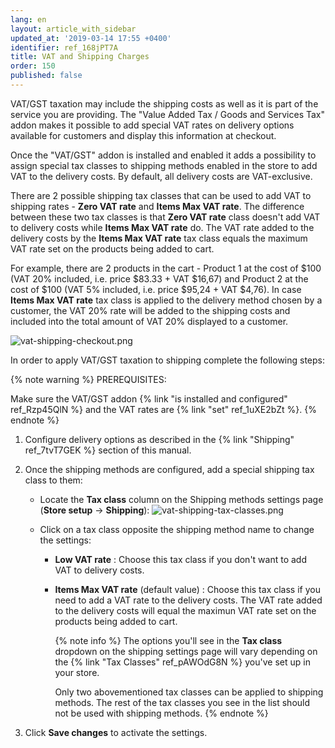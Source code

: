 ```yaml
---
lang: en
layout: article_with_sidebar
updated_at: '2019-03-14 17:55 +0400'
identifier: ref_168jPT7A
title: VAT and Shipping Charges
order: 150
published: false
---
```

VAT/GST taxation may include the shipping costs as well as it is part of the service you are providing. The "Value Added Tax / Goods and Services Tax" addon makes it possible to add special VAT rates on delivery options available for customers and display this information at checkout.

Once the "VAT/GST" addon is installed and enabled it adds a possibility to assign special tax classes to shipping methods enabled in the store to add VAT to the delivery costs. By default, all delivery costs are VAT-exclusive.

There are 2 possible shipping tax classes that can be used to add VAT to shipping rates - **Zero VAT rate** and **Items Max VAT rate**. The difference between these two tax classes is that **Zero VAT rate** class doesn't add VAT to delivery costs while **Items Max VAT rate** do. The VAT rate added to the delivery costs by the **Items Max VAT rate** tax class equals the maximum VAT rate set on the products being added to cart. 

For example, there are 2 products in the cart - Product 1 at the cost of $100 (VAT 20% included, i.e. price $83.33 + VAT $16,67) and Product 2 at the cost of $100 (VAT 5% included, i.e. price $95,24 + VAT $4,76). In case **Items Max VAT rate** tax class is applied to the delivery method chosen by a customer, the VAT 20% rate will be added to the shipping costs and included into the total amount of VAT 20% displayed to a customer.

![vat-shipping-checkout.png]({{site.baseurl}}/attachments/ref_168jPT7A/vat-shipping-checkout.png)


In order to apply VAT/GST taxation to shipping complete the following steps:

{% note warning %}
PREREQUISITES:

Make sure the VAT/GST addon {% link "is installed and configured" ref_Rzp45QlN %} and the VAT rates are {% link "set" ref_1uXE2bZt %}.
{% endnote %}

1. Configure delivery options as described in the {% link "Shipping" ref_7tvT7GEK %} section of this manual.

2. Once the shipping methods are configured, add a special shipping tax class to them:
   * Locate the **Tax class** column on the Shipping methods settings page (**Store setup** -> **Shipping**):
     ![vat-shipping-tax-classes.png]({{site.baseurl}}/attachments/ref_168jPT7A/vat-shipping-tax-classes.png)

   * Click on a tax class opposite the shipping method name to change the settings:
     * **Low VAT rate** : Choose this tax class if you don't want to add VAT to delivery costs.
     * **Items Max VAT rate** (default value) : Choose this tax class if you need to add a VAT rate to the delivery costs. The VAT rate added to the delivery costs will equal the maximun VAT rate set on the products being added to cart. 
       
       {% note info %}
       The options you'll see in the **Tax class** dropdown on the shipping settings page will vary depending on the {% link "Tax Classes" ref_pAWOdG8N %} you've set up in your store. 
       
       Only two abovementioned tax classes can be applied to shipping methods. The rest of the tax classes you see in the list should not be used with shipping methods.
       {% endnote %}
 
 3. Click **Save changes** to activate the settings. 
